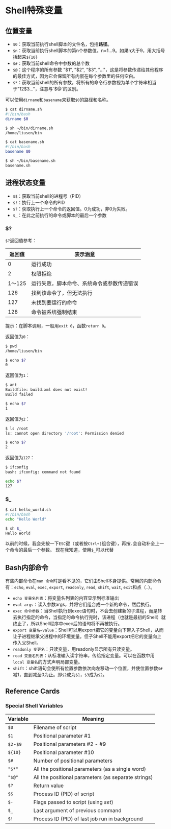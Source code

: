 # Shell特殊变量


## 位置变量

- `$0`：获取当前执行shell脚本的文件名，包括**路径**。
- `$n`：获取当前执行shell脚本的第n个参数值。n=1...9。如果n大于9，用大括号括起来`${10}`
- `$#`：获取当前shell命令中参数的总个数
- `$@`：这个程序的所有参数 "$1", "$2", "$3", "..."，这是将参数传递给其他程序的最佳方式，因为它会保留所有内嵌在每个参数里的任何空白。
- `$*`：获取当前shell的所有参数，将所有的命令行参数视为单个字符串相当于"$1$2$3..."，注意与`$@`的区别。

可以使用`dirname`和`basename`来获取`$0`的路径和名称。

```bash
$ cat dirname.sh
#!/bin/bash
dirname $0

$ sh ~/bin/dirname.sh
/home/liusen/bin

$ cat basename.sh
#!/bin/bash
basename $0

$ sh ~/bin/basename.sh
basename.sh
```

## 进程状态变量

- `$$`：获取当前shell的进程号（PID）
- `$!`：执行上一个命令的PID
- `$?`：获取执行上一个命令的返回值。0为成功，非0为失败。
- `$_`：在此之前执行的命令或脚本的最后一个参数

### $?

`$?`返回值参考：

| 返回值 | 表示涵意                                   |
| ------ | ------------------------------------------ |
| 0      | 运行成功                                   |
| 2      | 权限拒绝                                   |
| 1～125 | 运行失败，脚本命令、系统命令或参数传递错误 |
| 126    | 找到该命令了，但无法执行                   |
| 127    | 未找到要运行的命令                         |
| 128    | 命令被系统强制结束                         |

提示：在脚本调用，一般用`exit 0`，函数`return 0`。

返回值为`0`：

```bash
$ pwd
/home/liusen/bin

$ echo $?
0
```

返回值为`1`：

```bash
$ ant
Buildfile: build.xml does not exist!
Build failed

$ echo $?
1
```

返回值为`2`：

```bash
$ ls /root
ls: cannot open directory '/root': Permission denied

$ echo $?
2
```

返回值为`127`：

```bash
$ ifconfig
bash: ifconfig: command not found

echo $?
127
```

### $_

```bash
$ cat hello_world.sh
#!/bin/bash
echo "Hello World"

$ sh $_
Hello World
```

以前的时候，我会先按一下`ESC`键（或者按`Ctrl+[`组合键），再按`.`会自动补全上一个命令的最后一个参数。
现在我知道，使用`$_`可以代替

## Bash内部命令

有些内部命令在`man 命令`时是看不见的，它们由Shell本身提供。常用的内部命令有：`echo`, `eval`, `exec`, `export`, `readonly`, `read`, `shift`, `wait`, `exit`和点（`.`）。

- `echo 变量名列表`：将变量名列表的内容显示到标准输出
- `eval args`：读入参数args，并将它们组合成一个新的命令，然后执行。
- `exec 命令参数`：当Shell执行到exec语句时，不会去创建新的子进程，而是转去执行指定的命令，当指定的命令执行完时，该进程（也就是最初的Shell）就终止了，所以Shell程序中exec后的语句将不再被执行。
- `export 变量名=value`：Shell可以用export把它的变量向下带入子Shell，从而让子进程继承父进程中的环境变量。但子Shell不能用export把它的变量向上传入父Shell。
- `readonly 变更名`：只读变量，用readonly显示所有只读变量。
- `read 变量名列表`：从标准输入读字符串，传给指定变量。可以在函数中用`local 变量名`的方式声明局部变量。
- `shift`：shift语句会使所有位置参数依次向左移动一个位置，并使位置参数`$#`减1，直到减至0为止。即`$2`成为`$1`，`$3`成为`$2`。

## Reference Cards

### Special Shell Variables

| Variable  | Meaning                                             |
| --------- | --------------------------------------------------- |
| `$0`      | Filename of script                                  |
| `$1`      | Positional parameter #1                             |
| `$2`-`$9` | Positional parameters #2 - #9                       |
| `${10}`   | Positional parameter #10                            |
| `$#`      | Number of positional parameters                     |
| `"$*"`    | All the positional parameters (as a single word)    |
| `"$@"`    | All the positional parameters (as separate strings) |
| `$?`      | Return value                                        |
| `$$`      | Process ID (PID) of script                          |
| `$-`      | Flags passed to script (using *set*)                |
| `$_`      | Last argument of previous command                   |
| `$!`      | Process ID (PID) of last job run in background      |



